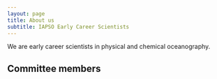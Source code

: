 ```yaml
---
layout: page
title: About us
subtitle: IAPSO Early Career Scientists
---
```


We are early career scientists in physical and chemical oceanography. 

## Committee members
